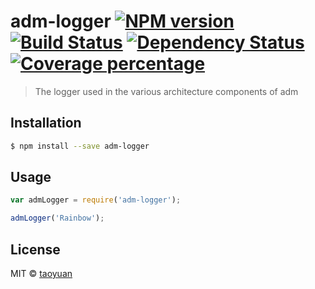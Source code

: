 # adm-logger [![NPM version][npm-image]][npm-url] [![Build Status][travis-image]][travis-url] [![Dependency Status][daviddm-image]][daviddm-url] [![Coverage percentage][coveralls-image]][coveralls-url]
> The logger used in the various architecture components of adm

## Installation

```sh
$ npm install --save adm-logger
```

## Usage

```js
var admLogger = require('adm-logger');

admLogger('Rainbow');
```
## License

MIT © [taoyuan]()


[npm-image]: https://badge.fury.io/js/adm-logger.svg
[npm-url]: https://npmjs.org/package/adm-logger
[travis-image]: https://travis-ci.org/taoyuan/adm-logger.svg?branch=master
[travis-url]: https://travis-ci.org/taoyuan/adm-logger
[daviddm-image]: https://david-dm.org/taoyuan/adm-logger.svg?theme=shields.io
[daviddm-url]: https://david-dm.org/taoyuan/adm-logger
[coveralls-image]: https://coveralls.io/repos/taoyuan/adm-logger/badge.svg
[coveralls-url]: https://coveralls.io/r/taoyuan/adm-logger
